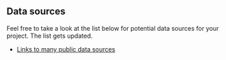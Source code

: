 ## Data sources ##

Feel free to take a look at the list below for potential data sources for your project. The list gets updated.

* [Links to many public data sources](https://www.amherst.edu/academiclife/departments/economics/resources)

